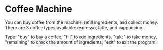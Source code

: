 # Coffee Machine

You can buy coffee from the machine, refill ingredients, and collect money.
There are 3 coffee types available: espresso, latte, and cappuccino.

Type:
"buy" to buy a coffee, 
"fill" to add ingredients, 
"take" to take money, 
"remaining" to check the amount of ingredients,
"exit" to exit the program.
